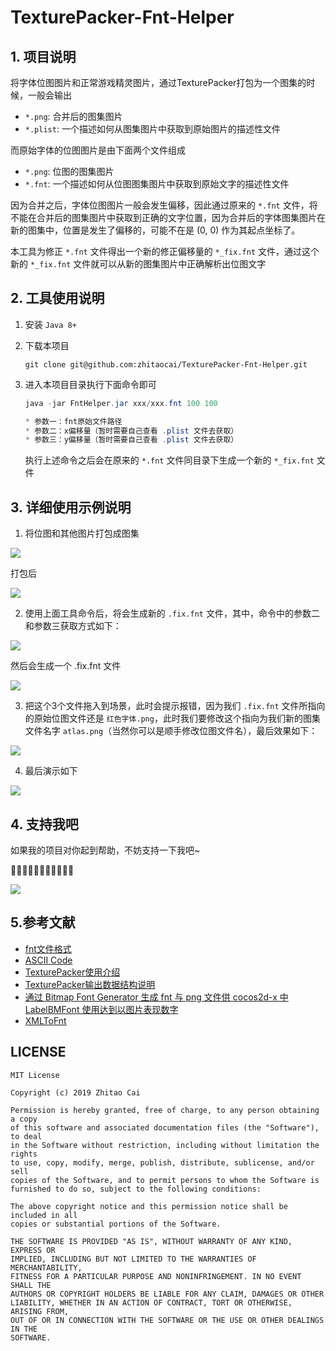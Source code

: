 # TexturePacker-Fnt-Helper

## 1. 项目说明

将字体位图图片和正常游戏精灵图片，通过TexturePacker打包为一个图集的时候，一般会输出

* `*.png`: 合并后的图集图片
* `*.plist`: 一个描述如何从图集图片中获取到原始图片的描述性文件

而原始字体的位图图片是由下面两个文件组成

* `*.png`: 位图的图集图片
* `*.fnt`: 一个描述如何从位图图集图片中获取到原始文字的描述性文件

因为合并之后，字体位图图片一般会发生偏移，因此通过原来的 `*.fnt` 文件，将不能在合并后的图集图片中获取到正确的文字位置，因为合并后的字体图集图片在新的图集中，位置是发生了偏移的，可能不在是 (0, 0) 作为其起点坐标了。

本工具为修正 `*.fnt` 文件得出一个新的修正偏移量的 `*_fix.fnt` 文件，通过这个新的 `*_fix.fnt` 文件就可以从新的图集图片中正确解析出位图文字


## 2. 工具使用说明

1. 安装 `Java 8+` 
2. 下载本项目
   
    ```
    git clone git@github.com:zhitaocai/TexturePacker-Fnt-Helper.git
    ```
3. 进入本项目目录执行下面命令即可

    ```java
    java -jar FntHelper.jar xxx/xxx.fnt 100 100
    
    * 参数一：fnt原始文件路径
    * 参数二：x偏移量（暂时需要自己查看 .plist 文件去获取）
    * 参数三：y偏移量（暂时需要自己查看 .plist 文件去获取）
    ```
    
    执行上述命令之后会在原来的 `*.fnt` 文件同目录下生成一个新的 `*_fix.fnt` 文件
    

## 3. 详细使用示例说明

1. 将位图和其他图片打包成图集

![](static/1.png)

打包后

![](static/2.png)

2. 使用上面工具命令后，将会生成新的 `.fix.fnt` 文件，其中，命令中的参数二和参数三获取方式如下：

![](static/3_1.png)

然后会生成一个 .fix.fnt 文件

![](static/3_2.png)

3. 把这个3个文件拖入到场景，此时会提示报错，因为我们 `.fix.fnt` 文件所指向的原始位图文件还是 `红色字体.png`，此时我们要修改这个指向为我们新的图集文件名字 `atlas.png`（当然你可以是顺手修改位图文件名），最后效果如下：

![](static/4.png)

4. 最后演示如下

![](static/5.png)
    
## 4. 支持我吧

如果我的项目对你起到帮助，不妨支持一下我吧~

🙏🙏🙏🙏🙏🙏🙏🙏🙏🙏🙏

![](static/PAY.png)


## 5.参考文献

* [fnt文件格式](http://www.angelcode.com/products/bmfont/doc/file_format.html)
* [ASCII Code](https://zh.wikipedia.org/wiki/ASCII)
* [TexturePacker使用介绍](https://www.codeandweb.com/texturepacker/documentation)
* [TexturePacker输出数据结构说明](https://www.codeandweb.com/texturepacker/documentation/custom-exporter)
* [通过 Bitmap Font Generator 生成 fnt 与 png 文件供 cocos2d-x 中 LabelBMFont 使用达到以图片表现数字](https://blog.csdn.net/song_hui_xiang/article/details/44022419)
* [XMLToFnt](shttps://github.com/aiekick/XMLToFnt)


## LICENSE

    MIT License

    Copyright (c) 2019 Zhitao Cai

    Permission is hereby granted, free of charge, to any person obtaining a copy
    of this software and associated documentation files (the "Software"), to deal
    in the Software without restriction, including without limitation the rights
    to use, copy, modify, merge, publish, distribute, sublicense, and/or sell
    copies of the Software, and to permit persons to whom the Software is
    furnished to do so, subject to the following conditions:

    The above copyright notice and this permission notice shall be included in all
    copies or substantial portions of the Software.

    THE SOFTWARE IS PROVIDED "AS IS", WITHOUT WARRANTY OF ANY KIND, EXPRESS OR
    IMPLIED, INCLUDING BUT NOT LIMITED TO THE WARRANTIES OF MERCHANTABILITY,
    FITNESS FOR A PARTICULAR PURPOSE AND NONINFRINGEMENT. IN NO EVENT SHALL THE
    AUTHORS OR COPYRIGHT HOLDERS BE LIABLE FOR ANY CLAIM, DAMAGES OR OTHER
    LIABILITY, WHETHER IN AN ACTION OF CONTRACT, TORT OR OTHERWISE, ARISING FROM,
    OUT OF OR IN CONNECTION WITH THE SOFTWARE OR THE USE OR OTHER DEALINGS IN THE
    SOFTWARE.